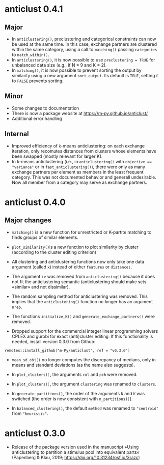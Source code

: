 # anticlust 0.4.1

## Major

- In `anticlustering()`, preclustering and categorical constraints can now be used 
at the same time. In this case, exchange partners are clustered
within the same category, using a call to `matching()` passing `categories` to 
`match_within()`.
- In `anticlustering()`, it is now possible to use `preclustering = TRUE` for
unbalanced data size (e.g., if N = 9 and K = 2).
- In `matching()`, it is now possible to prevent sorting the output by similarity
using a new argument `sort_output`. Its default is `TRUE`, setting it to `FALSE` 
prevents sorting.

## Minor 

- Some changes to documentation
- There is now a package website at https://m-py.github.io/anticlust/
- Additional error handling

## Internal

- Improved efficiency of k-means anticlustering: on each exchange 
iteration, only recomutes distances from clusters whose elements
have been swapped (mostly relevant for larger K).
- In k-means anticlustering (i.e., in `anticlustering()` with `objective == "variance"` 
or in `fast_anticlustering()`), there were only as many exchange partners per 
element as members in the least frequent category. This was not documented behavior and
generall undesirable. Now all member from a category may serve as exchange partners.

# anticlust 0.4.0

## Major changes

* `matching()` is a new function for unrestricted or K-partite matching 
to finds groups of similar elements.

* `plot_similarity()`is a new function to plot similarity by cluster
(according to the cluster editing criterion)

* All clustering and anticlustering functions now only take one data 
argument (called `x`) instead of either `features` or `distances`.

* The argument `iv` was removed from `anticlustering()` because it 
does not fit the anticlustering semantic (anticlustering should make
sets «similar» and not dissimilar).

* The random sampling method for anticlustering was removed. 
This implies that the `anticlustering()` function no longer has 
an argument `nrep`.

* The functions `initialize_K()` and `generate_exchange_partners()` were
removed.

* Dropped support for the commercial integer linear programming 
solvers CPLEX and gurobi for exact (anti)cluster editing. If this 
functionality is needed, install version 0.3.0 from Github: 

```
remotes::install_github("m-Py/anticlust", ref = "v0.3.0")
```

* `mean_sd_obj()` no longer computes the discrepancy of 
medians, only in means and standard deviations (as the name also 
suggests).

* In `plot_clusters()`, the arguments `col` and `pch` were removed. 

* In `plot_clusters()`, the argument `clustering` was renamed to `clusters`.

* In `generate_partitions()`, the order of the arguments `N` and 
`K` was switched (the order is now consistent with `n_partitions()`).

* In `balanced_clustering()`, the default `method` was renamed to 
`"centroid"` from `"heuristic"`.

# anticlust 0.3.0

* Release of the package version used in the manuscript 
»Using anticlustering to partition a stimulus pool into equivalent parts«
(Papenberg & Klau, 2019; https://doi.org/10.31234/osf.io/3razc)
